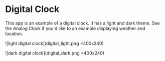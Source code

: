# Digital Clock

This app is an example of a digital clock.
It has a light and dark theme.
See the Analog Clock if you'd like to an example displaying weather and location.

![light digital clock](digital_light.png =400x240)

![dark digital clock](digital_dark.png =400x240)

